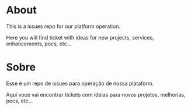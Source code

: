 # About

This is a issues repo for our platform operation.

Here you will find ticket with ideas for new projects, services, enhancements, pocs, etc...

# Sobre

Esse é um repo de issues para operação de nossa plataform.

Aqui voce vai encontrar tickets com ideias para novos projetos, melhorias, pocs, etc...
